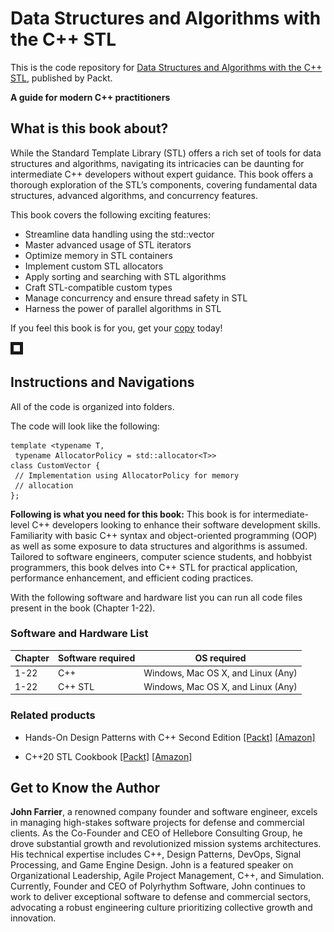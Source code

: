 # Data Structures and Algorithms with the C++ STL

<a href="https://www.packtpub.com/product/data-structures-and-algorithms-with-the-c-stl/9781835468555"><img src="https://m.media-amazon.com/images/I/71CBlBULEDL._SL1500_.jpg" alt="" height="256px" align="right"></a>

This is the code repository for [Data Structures and Algorithms with the C++ STL](https://www.packtpub.com/product/data-structures-and-algorithms-with-the-c-stl/9781835468555?utm_source=github&utm_medium=repository&utm_campaign=9781835468555), published by Packt.

**A guide for modern C++ practitioners**

## What is this book about?
While the Standard Template Library (STL) offers a rich set of tools for data structures and algorithms, navigating its intricacies can be daunting for intermediate C++ developers without expert guidance. This book offers a thorough exploration of the STL’s components, covering fundamental data structures, advanced algorithms, and concurrency features.

This book covers the following exciting features:
* Streamline data handling using the std::vector
* Master advanced usage of STL iterators
* Optimize memory in STL containers
* Implement custom STL allocators
* Apply sorting and searching with STL algorithms
* Craft STL-compatible custom types
* Manage concurrency and ensure thread safety in STL
* Harness the power of parallel algorithms in STL

If you feel this book is for you, get your [copy](https://www.amazon.com/dp/1835468551) today!

<a href="https://www.packtpub.com/?utm_source=github&utm_medium=banner&utm_campaign=GitHubBanner"><img src="https://raw.githubusercontent.com/PacktPublishing/GitHub/master/GitHub.png" 
alt="https://www.packtpub.com/" border="5" /></a>

## Instructions and Navigations
All of the code is organized into folders. 

The code will look like the following:
```
template <typename T,
 typename AllocatorPolicy = std::allocator<T>>
class CustomVector {
 // Implementation using AllocatorPolicy for memory
 // allocation
};
```

**Following is what you need for this book:**
This book is for intermediate-level C++ developers looking to enhance their software development skills. Familiarity with basic C++ syntax and object-oriented programming (OOP) as well as some exposure to data structures and algorithms is assumed.
Tailored to software engineers, computer science students, and hobbyist programmers, this book delves into C++ STL for practical application, performance enhancement, and efficient coding practices.

With the following software and hardware list you can run all code files present in the book (Chapter 1-22).
### Software and Hardware List
| Chapter | Software required | OS required |
| -------- | ------------------------------------ | ----------------------------------- |
| 1-22 | C++ | Windows, Mac OS X, and Linux (Any) |
| 1-22 | C++ STL | Windows, Mac OS X, and Linux (Any) |

### Related products
* Hands-On Design Patterns with C++ Second Edition [[Packt]](https://www.packtpub.com/product/hands-on-design-patterns-with-c-second-edition/9781804611555?utm_source=github&utm_medium=repository&utm_campaign=9781804611555) [[Amazon]](https://www.amazon.com/dp/1804611557)

* C++20 STL Cookbook [[Packt]](https://www.packtpub.com/product/c20-stl-cookbook/9781803248714?utm_source=github&utm_medium=repository&utm_campaign=9781803248714) [[Amazon]](https://www.amazon.com/dp/1803248718)


## Get to Know the Author
**John Farrier**, a renowned company founder and software engineer, excels in managing high-stakes software projects for defense and commercial clients. As the Co-Founder and CEO of Hellebore Consulting Group, he drove substantial growth and revolutionized mission systems architectures. His technical expertise includes C++, Design Patterns, DevOps, Signal Processing, and Game Engine Design. John is a featured speaker on Organizational Leadership, Agile Project Management, C++, and Simulation. Currently, Founder and CEO of Polyrhythm Software, John continues to work to deliver exceptional software to defense and commercial sectors, advocating a robust engineering culture prioritizing collective growth and innovation.
